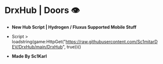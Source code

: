 # DrxHub | Doors 👁️
- **New Hub Script | Hydrogen / Fluxus Supported Mobile Stuff**

- Script > loadstring(game:HttpGet("https://raw.githubusercontent.com/Sc1mitarDEV/DrxHub/main/DrxHub", true))()
- **Made By Sc1Karl**
